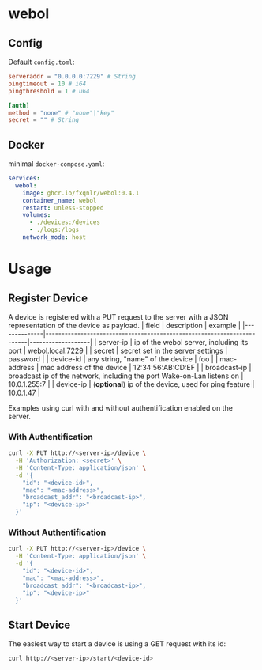 # webol
## Config
Default `config.toml`:
```toml
serveraddr = "0.0.0.0:7229" # String
pingtimeout = 10 # i64
pingthreshold = 1 # u64

[auth]
method = "none" # "none"|"key"
secret = "" # String
```
## Docker
minimal `docker-compose.yaml`:
```yaml
services:
  webol:
    image: ghcr.io/fxqnlr/webol:0.4.1
    container_name: webol
    restart: unless-stopped
    volumes:
      - ./devices:/devices
      - ./logs:/logs
    network_mode: host
```
# Usage
## Register Device
A device is registered with a PUT request to the server with a JSON representation of the device as payload.
| field        | description                                                            | example           |
|--------------|------------------------------------------------------------------------|-------------------|
| server-ip    | ip of the webol server, including its port                             | webol.local:7229  |
| secret       | secret set in the server settings                                      | password          |
| device-id    | any string, "name" of the device                                       | foo               |
| mac-address  | mac address of the device                                              | 12:34:56:AB:CD:EF |
| broadcast-ip | broadcast ip of the network, including the port Wake-on-Lan listens on | 10.0.1.255:7      |
| device-ip    | (**optional**) ip of the device, used for ping feature                 | 10.0.1.47         |

Examples using curl with and without authentification enabled on the server.
### With Authentification
```sh
curl -X PUT http://<server-ip>/device \
  -H 'Authorization: <secret>' \
  -H 'Content-Type: application/json' \
  -d '{
	"id": "<device-id>",
	"mac": "<mac-address>",
	"broadcast_addr": "<broadcast-ip>",
	"ip": "<device-ip>"
  }'
```
### Without Authentification
```sh
curl -X PUT http://<server-ip>/device \
  -H 'Content-Type: application/json' \
  -d '{
	"id": "<device-id>",
	"mac": "<mac-address>",
	"broadcast_addr": "<broadcast-ip>",
	"ip": "<device-ip>"
  }'
```
## Start Device
The easiest way to start a device is using a GET request with its id:
```sh
curl http://<server-ip>/start/<device-id>
```
